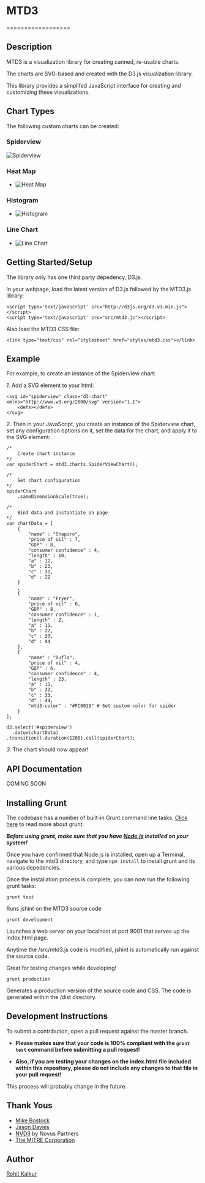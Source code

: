 # MTD3
==================
## Description

MTD3 is a visualization library for creating canned, re-usable charts. 

The charts are SVG-based and created with the D3.js visualization library.

This library provides a simplifed JavaScript interface for creating and customizing these visualizations.


## Chart Types

The following custom charts can be created:

### Spiderview
![Spiderview](/graphics/spiderview.png)

### Heat Map
* ![Heat Map](/graphics/heat-map.png)

### Histogram
* ![Histogram](/graphics/histogram.png)

### Line Chart
* ![Line Chart](/graphics/line-chart.png)


## Getting Started/Setup

The library only has one third party depedency, D3.js.

In your webpage, load the latest version of D3.js followed by the MTD3.js library:

```
<script type='text/javascript' src="http://d3js.org/d3.v3.min.js"></script>
<script type='text/javascript' src="src/mtd3.js"></script>
```

Also load the MTD3 CSS file:

```
<link type="text/css" rel="stylesheet" href="styles/mtd3.css"></link>
```

## Example

For example, to create an instance of the Spiderview chart: 

*1.* Add a SVG element to your html:

```
<svg id="spiderview" class="d3-chart" xmlns="http://www.w3.org/2000/svg" version="1.1">
	<defs></defs>
</svg>
```

*2.* Then in your JavaScript, you create an instance of the Spiderview chart, set any configuration options on it, set the data for the chart, and apply it to the SVG element:

```
/* 
	Create chart instance 
*/
var spiderChart = mtd3.charts.SpiderViewChart();

/* 
	Set chart configuration 
*/
spiderChart
	.sameDimensionScale(true);

/* 
	Bind data and instantiate on page 
*/
var chartData = [
	{
		"name" : "Shapiro",
		"price of oil" : 7,
		"GDP" : 8,
		"consumer confidence" : 4,
		"length" : 10,
		"a" : 12,
		"b" : 23,
		"c" : 31,
		"d" : 22
	}
	,
	{
		"name" : "Fryer",
		"price of oil" : 6,
		"GDP" : 8,
		"consumer confidence" : 1,
		"length" : 2,
		"a" : 11,
		"b" : 22,
		"c" : 33,
		"d" : 44
	},
	{
		"name" : "Duflo",
		"price of oil" : 4,
		"GDP" : 6,
		"consumer confidence" : 4,
		"length" : 23,
		"a" : 11,
		"b" : 22,
		"c" : 33,
		"d" : 44,
		"mtd3-color" : "#FC0019" # Set custom color for spider
	}
];

d3.select('#spiderview')
  .datum(chartData)
.transition().duration(1200).call(spiderChart);

```

*3.* The chart should now appear!

## API Documentation

COMING SOON


## Installing Grunt

The codebase has a number of built-in Grunt command line tasks. [Click here](http://gruntjs.com/) to read more about grunt.

*__Before using grunt, make sure that you have [Node.js](http://nodejs.org/) installed on your system!__*

Once you have confirmed that Node.js is installed, open up a Terminal, navigate to the mtd3 directory, and type ```npm install``` to install grunt and its various depedencies.

Once the installation process is complete, you can now run the following grunt tasks:

```
grunt test
```
Runs jshint on the MTD3 source code






```
grunt development
```
Launches a web server on your localhost at port 9001 that serves up the index.html page. 

Anytime the /src/mtd3.js code is modified, jshint is automatically run against the source code.

Great for testing changes while developing!







```
grunt production
```
Generates a production version of the source code and CSS. The code is generated within the /dist directory.


## Development Instructions

To submit a contribution, open a pull request against the master branch.

* **Please makes sure that your code is 100% compliant with the ```grunt test``` command before submitting a pull request!**

* **Also, if you are testing your changes on the index.html file included within this repository, please do not include any changes to that file in your pull request!**

This process will probably change in the future.


## Thank Yous

- [Mike Bostock](https://github.com/mbostock)
- [Jason Davies](https://github.com/jasondavies)
- [NVD3](https://github.com/novus/nvd3) by Novus Partners
- [The MITRE Corporation](http://www.mitre.org/)


## Author

[Rohit Kalkur](http://rovolutionary.com/)